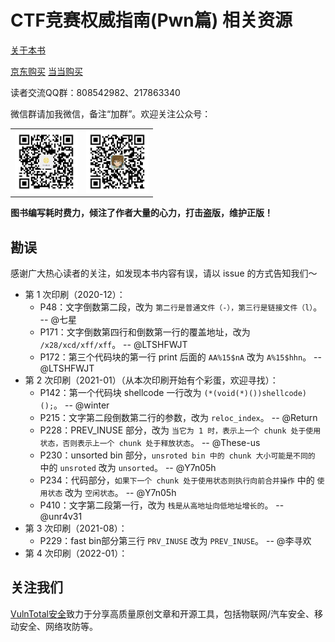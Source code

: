 # CTF竞赛权威指南(Pwn篇) 相关资源

[关于本书](https://github.com/firmianay/CTF-All-In-One)

[京东购买](https://item.jd.com/13041828.html) [当当购买](http://product.dangdang.com/29166115.html)

读者交流QQ群：808542982、217863340

微信群请加我微信，备注“加群”。欢迎关注公众号：

<table><tr>
<td><img src=./gzh.jpg width="100"></td>
<td><img src=./wechat.jpg width="100"></td>
</tr></table>

**图书编写耗时费力，倾注了作者大量的心力，打击盗版，维护正版！**

## 勘误

感谢广大热心读者的关注，如发现本书内容有误，请以 issue 的方式告知我们～

- 第 1 次印刷（2020-12）：
  - P48：文字倒数第二段，改为 `第二行是普通文件（-），第三行是链接文件（l）`。 -- @七星
  - P171：文字倒数第四行和倒数第一行的覆盖地址，改为 `/x28/xcd/xff/xff`。 -- @LTSHFWJT
  - P172：第三个代码块的第一行 print 后面的 `AA%15$nA` 改为 `A%15$hhn`。 -- @LTSHFWJT
- 第 2 次印刷（2021-01）（从本次印刷开始有个彩蛋，欢迎寻找）：
  - P142：第一个代码块 shellcode 一行改为 `(*(void(*)())shellcode)();`。 -- @winter
  - P215：文字第二段倒数第二行的参数，改为 `reloc_index`。 -- @Return
  - P228：PREV_INUSE 部分，改为 `当它为 1 时，表示上一个 chunk 处于使用状态，否则表示上一个 chunk 处于释放状态`。 -- @These-us
  - P230：unsorted bin 部分，`unsroted bin 中的 chunk 大小可能是不同的` 中的 `unsroted` 改为 `unsorted`。 -- @Y7n05h
  - P234：代码部分，`如果下一个 chunk 处于使用状态则执行向前合并操作` 中的 `使用状态` 改为 `空闲状态`。 -- @Y7n05h
  - P410：文字第二段第一行，改为 `栈是从高地址向低地址增长的`。 -- @unr4v31
- 第 3 次印刷（2021-08）：
  - P229：fast bin部分第三行 `PRV_INUSE` 改为 `PREV_INUSE`。 -- @李寻欢
- 第 4 次印刷（2022-01）：

## 关注我们

[VulnTotal安全](https://github.com/VulnTotal-Team)致力于分享高质量原创文章和开源工具，包括物联网/汽车安全、移动安全、网络攻防等。

